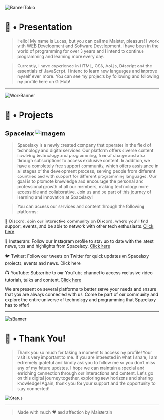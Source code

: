 ![BannerTokio](https://i.pinimg.com/originals/ac/5b/16/ac5b1609d86356d86f028b307f839fb7.gif)

<!--=== Introduction ===-->

# 🎯 • Presentation

> Hello! My name is Lucas, but you can call me Maister, pleasure! I work with WEB Development and Software Development. I have been in the world of programming for over 3 years and I intend to continue programming and learning more every day.

> Currently, I have experience in HTML, CSS, Aoi.js, Bdscript and the essentials of JavaScript. I intend to learn new languages ​​and improve myself even more. You can see my projects by following and following my profile here on GitHub!

---

<!--=== Projetos Banner ==-->

![WorkBanner](https://i.pinimg.com/550x/0c/6a/87/0c6a8788d5a21cb84faec253ab0c8804.jpg)

<!--=== Works ===-->

# 💼 • Projects

## Spacelax <img alt="imagem" src="[https://media.discordapp.net/attachments/1107668321899397180/1135733926854398074/zyro-image.png?width=200&height=200]">

> Spacelaxy is a newly created company that operates in the field of technology and digital services. Our platform offers diverse content involving technology and programming, free of charge and also through subscriptions to access exclusive content. In addition, we have a completely free support community, which offers assistance in all stages of the development process, serving people from different countries and with support for different programming languages. Our goal is to promote knowledge and encourage the personal and professional growth of all our members, making technology more accessible and collaborative. Join us and be part of this journey of learning and innovation at Spacelaxy!

> You can access our services and content through the following platforms:

🚀 Discord: Join our interactive community on Discord, where you'll find support, events, and be able to network with other tech enthusiasts. [Click here](https://discord.gg/bMd8DwknvJ)

📸 Instagram: Follow our Instagram profile to stay up to date with the latest news, tips and highlights from Spacelaxy. [Click here](https://www.instagram.com/spacelaxyofc/)

🐦 Twitter: Follow our tweets on Twitter for quick updates on Spacelaxy projects, events and news. [Click here](https://twitter.com/spacelaxyofc)

📺 YouTube: Subscribe to our YouTube channel to access exclusive video tutorials, talks and content. [Click here](https://www.youtube.com/@Spacelaxy)

We are present on several platforms to better serve your needs and ensure that you are always connected with us. Come be part of our community and explore the entire universe of technology and programming that Spacelaxy has to offer!

--- 

<!---=== Streaks Banner ===-->

![sBanner](https://user-images.githubusercontent.com/119537238/233213363-17bc7177-8692-470a-8b62-a7ed6b97aa33.png)

# 🤍 • Thank You!

> Thank you so much for taking a moment to access my profile! Your visit is very important to me. If you are interested in what I share, I am extremely grateful and kindly ask you to follow me so you don't miss any of my future updates. I hope we can maintain a special and enriching connection through our interactions and content. Let's go on this digital journey together, exploring new horizons and sharing knowledge! Again, thank you for your support and the opportunity to stay connected!

![Status](https://streak-stats.demolab.com?user=Henry8K&theme=dracula)

---

> Made with much ❤ and affection by Maisterzin
